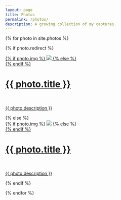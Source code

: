 ```yaml
---
layout: page
title: Photos
permalink: /photos/
description: A growing collection of my captures.
---
```


{% for photo in site.photos %}

{% if photo.redirect %}
<div class="photo">
    <div class="thumbnail">
        <a href="{{ photo.redirect }}" target="_blank">
        {% if photo.img %}
        <img class="thumbnail" src="{{ photo.img | prepend: site.baseurl | prepend: site.url }}"/>
        {% else %}
        <div class="thumbnail blankbox"></div>
        {% endif %}    
        <span>
            <h1>{{ photo.title }}</h1>
            <br/>
            <p>{{ photo.description }}</p>
        </span>
        </a>
    </div>
</div>
{% else %}

<div class="photo">
    <div class="thumbnail">
        <a href="{{ photo.url | prepend: site.baseurl | prepend: site.url }}">
        {% if photo.img %}
        <img class="thumbnail" src="{{ photo.img | prepend: site.baseurl | prepend: site.url }}"/>
        {% else %}
        <div class="thumbnail blankbox"></div>
        {% endif %}    
        <span>
            <h1>{{ photo.title }}</h1>
            <br/>
            <p>{{ photo.description }}</p>
        </span>
        </a>
    </div>
</div>

{% endif %}

{% endfor %}
